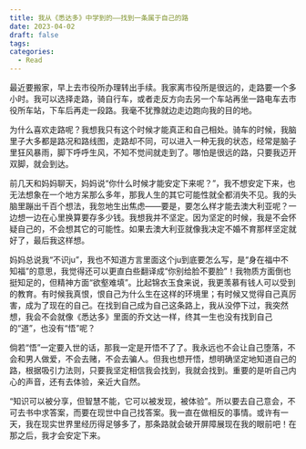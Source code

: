 ```yaml
---
title: 我从《悉达多》中学到的——找到一条属于自己的路
date: 2023-04-02
draft: false
tags: 
categories:
  - Read
---
```

最近要搬家，早上去市役所办理转出手续。我家离市役所是很远的，走路要一个多小时。我可以选择走路，骑自行车，或者走反方向去另一个车站再坐一路电车去市役所车站，下车后再走一段路。我毫不犹豫就边走边跑向我的目的地。

为什么喜欢走路呢？我想我只有这个时候才能真正和自己相处。骑车的时候，我脑里子大多都是路况和路线图，走路却不同，可以进入一种无我的状态，经常是脑子里狂风暴雨，脚下呼呼生风，不知不觉间就走到了。哪怕是很远的路，只要我迈开双脚，就会到达。

前几天和妈妈聊天，妈妈说“你什么时候才能安定下来呢？”，我不想安定下来，也无法想象在一个地方呆那么多年，那我人生的其它可能性就全都消失不见。我的头脑里蹦出千百个想法，我忽地生出焦虑——要是，要怎么样才能去澳大利亚呢？一边想一边在心里换算要存多少钱。我想我并不坚定。因为坚定的时候，我是不会怀疑自己的，不会想其它的可能性。如果去澳大利亚就像我决定不婚不育那样坚定就好了，最后我这样想。

妈妈总说我“不识ju”，我也不知道方言里面这个ju到底要怎么写，是“身在福中不知福”的意思，我觉得还可以更直白些翻译成“你别给脸不要脸”！我物质方面倒也挺知足的，但精神方面“欲壑难填”。比起锦衣玉食来说，我更羡慕有钱人可以受到的教育。有时候我真恨，恨自己为什么生在这样的环境里；有时候又觉得自己真厉害，成为了现在的自己。在找到自己成为自己这条路上，我从没停下过，我突然想，我会不会就像《悉达多》里面的乔文达一样，终其一生也没有找到自己的“道”，也没有“悟”呢？

倘若“悟”一定要入世的话，那我一定是开悟不了了。我永远也不会让自己堕落，不会和男人做爱，不会去赌，不会去骗人。但我也想开悟，想明确坚定地知道自己的路，根据吸引力法则，只要我坚定相信我会找到，我就会找到。重要的是听自己内心的声音，还有去体验，亲近大自然。

“知识可以被分享，但智慧不能，它可以被发现，被体验”。所以要去自己意会，不可去书中求答案，而要在现世中自己找答案。我一直在做相反的事情。或许有一天，我在现实世界里经历得足够多了，那条路就会破开屏障展现在我的眼前吧！在那之后，我才会安定下来。